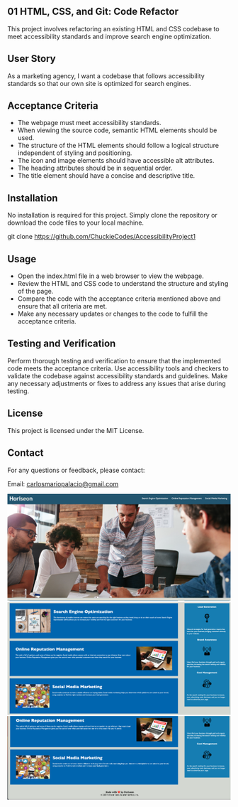 
## 01 HTML, CSS, and Git: Code Refactor
This project involves refactoring an existing HTML and CSS codebase to meet accessibility standards and improve search engine optimization.

## User Story
As a marketing agency, I want a codebase that follows accessibility standards so that our own site is optimized for search engines.

## Acceptance Criteria
* The webpage must meet accessibility standards.
* When viewing the source code, semantic HTML elements should be used.
* The structure of the HTML elements should follow a logical structure independent of styling and positioning.
* The icon and image elements should have accessible alt attributes.
* The heading attributes should be in sequential order.
* The title element should have a concise and descriptive title.

## Installation
No installation is required for this project. Simply clone the repository or download the code files to your local machine.

git clone https://github.com/ChuckieCodes/AccessibilityProject1


## Usage
* Open the index.html file in a web browser to view the webpage.
* Review the HTML and CSS code to understand the structure and styling of the page.
* Compare the code with the acceptance criteria mentioned above and ensure that all criteria are met.
* Make any necessary updates or changes to the code to fulfill the acceptance criteria.

##  Testing and Verification
Perform thorough testing and verification to ensure that the implemented code meets the acceptance criteria. Use accessibility tools and checkers to validate the codebase against accessibility standards and guidelines. Make any necessary adjustments or fixes to address any issues that arise during testing.

## License
This project is licensed under the MIT License.

## Contact
For any questions or feedback, please contact:

Email: carlosmariopalacio@gmail.com

![header section of page](<Screenshot 2023-09-19 at 5.51.20 PM.png>) ![body section of page](<Screenshot 2023-09-19 at 5.51.38 PM.png>) ![footer section of page](<Screenshot 2023-09-19 at 5.51.48 PM.png>)